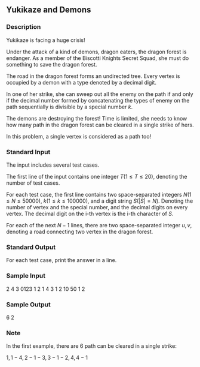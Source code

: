 ## Yukikaze and Demons

### Description

Yukikaze is facing a huge crisis!

Under the attack of a kind of demons, dragon eaters, the dragon forest is endanger. As a member of the Biscotti Knights Secret Squad, she must do something to save the dragon forest.

The road in the dragon forest forms an undirected tree. Every vertex is occupied by a demon with a type denoted by a decimal digit.

In one of her strike, she can sweep out all the enemy on the path if and only if the decimal number formed by concatenating the types of enemy on the path sequentially is divisible by a special number $k$.

The demons are destroying the forest! Time is limited, she needs to know how many path in the dragon forest can be cleared in a single strike of hers.

In this problem, a single vertex is considered as a path too!

### Standard Input

The input includes several test cases. 

The first line of the input contains one integer $T(1 \leq T \leq 20)$, denoting the number of test cases.

For each test case, the first line contains two space-separated integers $N(1 \leq N \leq 50000)$, $k(1 \leq k \leq 100000)$, and a digit string $S(|S|=N)$. Denoting the number of vertex and the special number, and the decimal digits on every vertex. The decimal digit on the i-th vertex is the i-th character of $S$.

For each of the next $N-1$ lines, there are two space-separated integer $u,v$, denoting a road connecting two vertex in the dragon forest.

### Standard Output

For each test case, print the answer in a line.

### Sample Input

2
4 3 0123
1 2
1 4
3 1
2 10 50
1 2

### Sample Output

6
2

### Note

In the first example, there are 6 path can be cleared in a single strike:

$1,1-4,2-1-3,3-1-2,4,4-1$